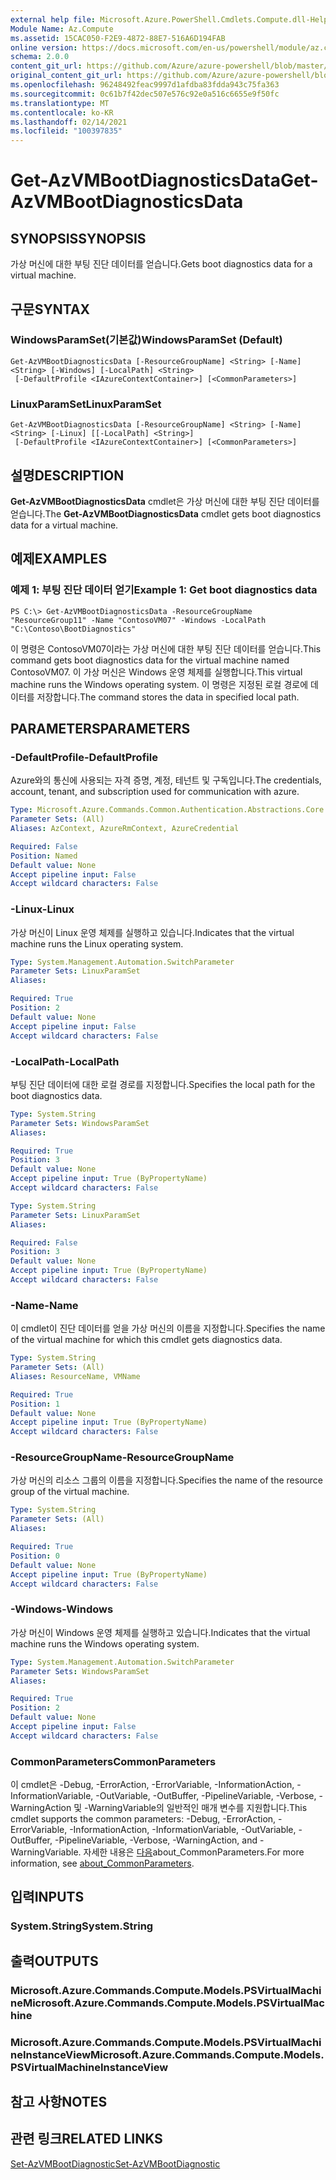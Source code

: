 ```yaml
---
external help file: Microsoft.Azure.PowerShell.Cmdlets.Compute.dll-Help.xml
Module Name: Az.Compute
ms.assetid: 15CAC050-F2E9-4872-88E7-516A6D194FAB
online version: https://docs.microsoft.com/en-us/powershell/module/az.compute/get-azvmbootdiagnosticsdata
schema: 2.0.0
content_git_url: https://github.com/Azure/azure-powershell/blob/master/src/Compute/Compute/help/Get-AzVMBootDiagnosticsData.md
original_content_git_url: https://github.com/Azure/azure-powershell/blob/master/src/Compute/Compute/help/Get-AzVMBootDiagnosticsData.md
ms.openlocfilehash: 96248492feac9997d1afdba83fdda943c75fa363
ms.sourcegitcommit: 0c61b7f42dec507e576c92e0a516c6655e9f50fc
ms.translationtype: MT
ms.contentlocale: ko-KR
ms.lasthandoff: 02/14/2021
ms.locfileid: "100397835"
---
```

# <span data-ttu-id="585f6-101">Get-AzVMBootDiagnosticsData</span><span class="sxs-lookup"><span data-stu-id="585f6-101">Get-AzVMBootDiagnosticsData</span></span>

## <span data-ttu-id="585f6-102">SYNOPSIS</span><span class="sxs-lookup"><span data-stu-id="585f6-102">SYNOPSIS</span></span>
<span data-ttu-id="585f6-103">가상 머신에 대한 부팅 진단 데이터를 얻습니다.</span><span class="sxs-lookup"><span data-stu-id="585f6-103">Gets boot diagnostics data for a virtual machine.</span></span>

## <span data-ttu-id="585f6-104">구문</span><span class="sxs-lookup"><span data-stu-id="585f6-104">SYNTAX</span></span>

### <span data-ttu-id="585f6-105">WindowsParamSet(기본값)</span><span class="sxs-lookup"><span data-stu-id="585f6-105">WindowsParamSet (Default)</span></span>
```
Get-AzVMBootDiagnosticsData [-ResourceGroupName] <String> [-Name] <String> [-Windows] [-LocalPath] <String>
 [-DefaultProfile <IAzureContextContainer>] [<CommonParameters>]
```

### <span data-ttu-id="585f6-106">LinuxParamSet</span><span class="sxs-lookup"><span data-stu-id="585f6-106">LinuxParamSet</span></span>
```
Get-AzVMBootDiagnosticsData [-ResourceGroupName] <String> [-Name] <String> [-Linux] [[-LocalPath] <String>]
 [-DefaultProfile <IAzureContextContainer>] [<CommonParameters>]
```

## <span data-ttu-id="585f6-107">설명</span><span class="sxs-lookup"><span data-stu-id="585f6-107">DESCRIPTION</span></span>
<span data-ttu-id="585f6-108">**Get-AzVMBootDiagnosticsData** cmdlet은 가상 머신에 대한 부팅 진단 데이터를 얻습니다.</span><span class="sxs-lookup"><span data-stu-id="585f6-108">The **Get-AzVMBootDiagnosticsData** cmdlet gets boot diagnostics data for a virtual machine.</span></span>

## <span data-ttu-id="585f6-109">예제</span><span class="sxs-lookup"><span data-stu-id="585f6-109">EXAMPLES</span></span>

### <span data-ttu-id="585f6-110">예제 1: 부팅 진단 데이터 얻기</span><span class="sxs-lookup"><span data-stu-id="585f6-110">Example 1: Get boot diagnostics data</span></span>
```
PS C:\> Get-AzVMBootDiagnosticsData -ResourceGroupName "ResourceGroup11" -Name "ContosoVM07" -Windows -LocalPath "C:\Contoso\BootDiagnostics"
```

<span data-ttu-id="585f6-111">이 명령은 ContosoVM07이라는 가상 머신에 대한 부팅 진단 데이터를 얻습니다.</span><span class="sxs-lookup"><span data-stu-id="585f6-111">This command gets boot diagnostics data for the virtual machine named ContosoVM07.</span></span>
<span data-ttu-id="585f6-112">이 가상 머신은 Windows 운영 체제를 실행합니다.</span><span class="sxs-lookup"><span data-stu-id="585f6-112">This virtual machine runs the Windows operating system.</span></span>
<span data-ttu-id="585f6-113">이 명령은 지정된 로컬 경로에 데이터를 저장합니다.</span><span class="sxs-lookup"><span data-stu-id="585f6-113">The command stores the data in specified local path.</span></span>

## <span data-ttu-id="585f6-114">PARAMETERS</span><span class="sxs-lookup"><span data-stu-id="585f6-114">PARAMETERS</span></span>

### <span data-ttu-id="585f6-115">-DefaultProfile</span><span class="sxs-lookup"><span data-stu-id="585f6-115">-DefaultProfile</span></span>
<span data-ttu-id="585f6-116">Azure와의 통신에 사용되는 자격 증명, 계정, 테넌트 및 구독입니다.</span><span class="sxs-lookup"><span data-stu-id="585f6-116">The credentials, account, tenant, and subscription used for communication with azure.</span></span>

```yaml
Type: Microsoft.Azure.Commands.Common.Authentication.Abstractions.Core.IAzureContextContainer
Parameter Sets: (All)
Aliases: AzContext, AzureRmContext, AzureCredential

Required: False
Position: Named
Default value: None
Accept pipeline input: False
Accept wildcard characters: False
```

### <span data-ttu-id="585f6-117">-Linux</span><span class="sxs-lookup"><span data-stu-id="585f6-117">-Linux</span></span>
<span data-ttu-id="585f6-118">가상 머신이 Linux 운영 체제를 실행하고 있습니다.</span><span class="sxs-lookup"><span data-stu-id="585f6-118">Indicates that the virtual machine runs the Linux operating system.</span></span>

```yaml
Type: System.Management.Automation.SwitchParameter
Parameter Sets: LinuxParamSet
Aliases:

Required: True
Position: 2
Default value: None
Accept pipeline input: False
Accept wildcard characters: False
```

### <span data-ttu-id="585f6-119">-LocalPath</span><span class="sxs-lookup"><span data-stu-id="585f6-119">-LocalPath</span></span>
<span data-ttu-id="585f6-120">부팅 진단 데이터에 대한 로컬 경로를 지정합니다.</span><span class="sxs-lookup"><span data-stu-id="585f6-120">Specifies the local path for the boot diagnostics data.</span></span>

```yaml
Type: System.String
Parameter Sets: WindowsParamSet
Aliases:

Required: True
Position: 3
Default value: None
Accept pipeline input: True (ByPropertyName)
Accept wildcard characters: False
```

```yaml
Type: System.String
Parameter Sets: LinuxParamSet
Aliases:

Required: False
Position: 3
Default value: None
Accept pipeline input: True (ByPropertyName)
Accept wildcard characters: False
```

### <span data-ttu-id="585f6-121">-Name</span><span class="sxs-lookup"><span data-stu-id="585f6-121">-Name</span></span>
<span data-ttu-id="585f6-122">이 cmdlet이 진단 데이터를 얻을 가상 머신의 이름을 지정합니다.</span><span class="sxs-lookup"><span data-stu-id="585f6-122">Specifies the name of the virtual machine for which this cmdlet gets diagnostics data.</span></span>

```yaml
Type: System.String
Parameter Sets: (All)
Aliases: ResourceName, VMName

Required: True
Position: 1
Default value: None
Accept pipeline input: True (ByPropertyName)
Accept wildcard characters: False
```

### <span data-ttu-id="585f6-123">-ResourceGroupName</span><span class="sxs-lookup"><span data-stu-id="585f6-123">-ResourceGroupName</span></span>
<span data-ttu-id="585f6-124">가상 머신의 리소스 그룹의 이름을 지정합니다.</span><span class="sxs-lookup"><span data-stu-id="585f6-124">Specifies the name of the resource group of the virtual machine.</span></span>

```yaml
Type: System.String
Parameter Sets: (All)
Aliases:

Required: True
Position: 0
Default value: None
Accept pipeline input: True (ByPropertyName)
Accept wildcard characters: False
```

### <span data-ttu-id="585f6-125">-Windows</span><span class="sxs-lookup"><span data-stu-id="585f6-125">-Windows</span></span>
<span data-ttu-id="585f6-126">가상 머신이 Windows 운영 체제를 실행하고 있습니다.</span><span class="sxs-lookup"><span data-stu-id="585f6-126">Indicates that the virtual machine runs the Windows operating system.</span></span>

```yaml
Type: System.Management.Automation.SwitchParameter
Parameter Sets: WindowsParamSet
Aliases:

Required: True
Position: 2
Default value: None
Accept pipeline input: False
Accept wildcard characters: False
```

### <span data-ttu-id="585f6-127">CommonParameters</span><span class="sxs-lookup"><span data-stu-id="585f6-127">CommonParameters</span></span>
<span data-ttu-id="585f6-128">이 cmdlet은 -Debug, -ErrorAction, -ErrorVariable, -InformationAction, -InformationVariable, -OutVariable, -OutBuffer, -PipelineVariable, -Verbose, -WarningAction 및 -WarningVariable의 일반적인 매개 변수를 지원합니다.</span><span class="sxs-lookup"><span data-stu-id="585f6-128">This cmdlet supports the common parameters: -Debug, -ErrorAction, -ErrorVariable, -InformationAction, -InformationVariable, -OutVariable, -OutBuffer, -PipelineVariable, -Verbose, -WarningAction, and -WarningVariable.</span></span> <span data-ttu-id="585f6-129">자세한 내용은 [다음](http://go.microsoft.com/fwlink/?LinkID=113216)about_CommonParameters.</span><span class="sxs-lookup"><span data-stu-id="585f6-129">For more information, see [about_CommonParameters](http://go.microsoft.com/fwlink/?LinkID=113216).</span></span>

## <span data-ttu-id="585f6-130">입력</span><span class="sxs-lookup"><span data-stu-id="585f6-130">INPUTS</span></span>

### <span data-ttu-id="585f6-131">System.String</span><span class="sxs-lookup"><span data-stu-id="585f6-131">System.String</span></span>

## <span data-ttu-id="585f6-132">출력</span><span class="sxs-lookup"><span data-stu-id="585f6-132">OUTPUTS</span></span>

### <span data-ttu-id="585f6-133">Microsoft.Azure.Commands.Compute.Models.PSVirtualMachine</span><span class="sxs-lookup"><span data-stu-id="585f6-133">Microsoft.Azure.Commands.Compute.Models.PSVirtualMachine</span></span>

### <span data-ttu-id="585f6-134">Microsoft.Azure.Commands.Compute.Models.PSVirtualMachineInstanceView</span><span class="sxs-lookup"><span data-stu-id="585f6-134">Microsoft.Azure.Commands.Compute.Models.PSVirtualMachineInstanceView</span></span>

## <span data-ttu-id="585f6-135">참고 사항</span><span class="sxs-lookup"><span data-stu-id="585f6-135">NOTES</span></span>

## <span data-ttu-id="585f6-136">관련 링크</span><span class="sxs-lookup"><span data-stu-id="585f6-136">RELATED LINKS</span></span>

[<span data-ttu-id="585f6-137">Set-AzVMBootDiagnostic</span><span class="sxs-lookup"><span data-stu-id="585f6-137">Set-AzVMBootDiagnostic</span></span>](./Set-AzVMBootDiagnostic.md)


